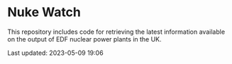 # Nuke Watch

This repository includes code for retrieving the latest information available on the output of EDF nuclear power plants in the UK.

Last updated: 2023-05-09 19:06